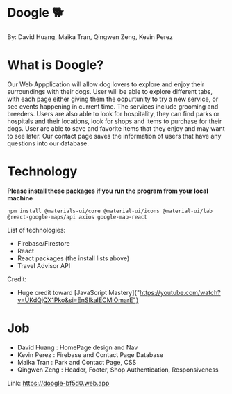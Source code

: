 # Doogle 🐕

By: David Huang, Maika Tran, Qingwen Zeng, Kevin Perez

# What is Doogle?

Our Web Appplication will allow dog lovers to explore and enjoy their surroundings with their dogs.
User will be able to explore different tabs, with each page either giving them the oopurtunity to try a new service, or see events happening in current time. The services include grooming and breeders. Users are also able to look for hospitality, they can find parks or hospitals and their locations, look for shops and items to purchase for their dogs.
User are able to save and favorite items that they enjoy and may want to see later. Our contact page saves the information of users that have any questions into our database.

# Technology

**Please install these packages if you run the program from your local machine**

```
npm install @materials-ui/core @material-ui/icons @material-ui/lab @react-google-maps/api axios google-map-react

```

List of technologies:

- Firebase/Firestore
- React
- React packages (the install lists above)
- Travel Advisor API

Credit:

- Huge credit toward [JavaScript Mastery]{"https://youtube.com/watch?v=UKdQjQX1Pko&si=EnSIkaIECMiOmarE"}

# Job

- David Huang : HomePage design and Nav
- Kevin Perez : Firebase and Contact Page Database
- Maika Tran : Park and Contact Page, CSS
- Qingwen Zeng : Header, Footer, Shop Authentication, Responsiveness

Link: https://doogle-bf5d0.web.app
